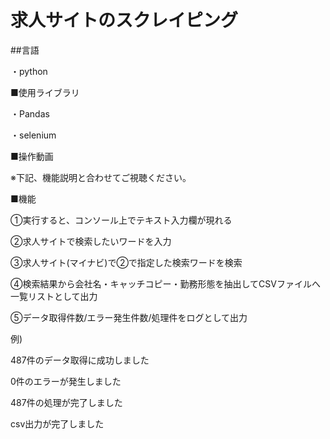 # 求人サイトのスクレイピング

##言語

・python


■使用ライブラリ

・Pandas

・selenium


■操作動画


※下記、機能説明と合わせてご視聴ください。



■機能

①実行すると、コンソール上でテキスト入力欄が現れる

②求人サイトで検索したいワードを入力

③求人サイト(マイナビ)で②で指定した検索ワードを検索

④検索結果から会社名・キャッチコピー・勤務形態を抽出してCSVファイルへ一覧リストとして出力

⑤データ取得件数/エラー発生件数/処理件をログとして出力

例)

487件のデータ取得に成功しました

0件のエラーが発生しました

487件の処理が完了しました

csv出力が完了しました
